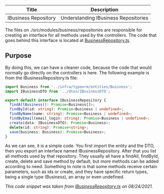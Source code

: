 |        Title         |             Description              |
| :------------------: | :----------------------------------: |
| IBusiness Repository | Understanding IBusiness Repositories |

The files on ./src/modules/business/repositories are responsible for creating an interface for all methods used by the controllers. The code that goes behind this interface is located at [BusinessRepository.ts](https://github.com/PeruibeTEC/Server/blob/main/src/modules/business/infra/typeorm/repositories/BusinessRepository.ts).

## Purpose

By doing this, we can have a cleaner code, because the code that would normally go directly on the controllers is here. The following example is from the IBusinessRepository.ts file:

```ts
import Business from '../infra/typeorm/entities/Business';
import IBusinessDTO from '../dtos/IBusinessDTO';

export default interface IBusinessRepository {
  findAllBusiness(): Promise<Business[]>;
  findById(id: string): Promise<Business | undefined>;
  findByName(name: string): Promise<Business | undefined>;
  findByEmail(email_login: string): Promise<Business | undefined>;
  create(data: IBusinessDTO): Promise<Business>;
  delete(id: string): Promise<string>;
  save(business: Business): Promise<Business>;
}
```

As we can see, it is a simple code. You first import the entity and the DTO, then you export an interface named IBusinessRepository. After that you list all methods used by that repository. They usually all have a findAll, findById, create, delete and save method by default, but more methods can be added according to need. Something to note is that some methods receive certain parameters, such as ids or create, and they have specific return types, being a single type (Business), an array or even undefined.

_This code snippet was taken from [IBusinessRepository.ts](https://github.com/PeruibeTEC/Server/blob/main/src/modules/business/repositories/IBusinessRepository.ts) on 08/24/2021._
